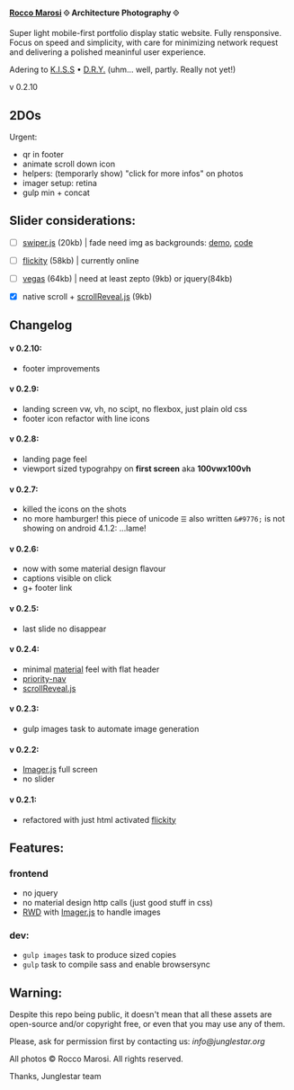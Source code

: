 #### [Rocco Marosi](http://roccomarosi.com) ⟐ Architecture Photography ⟐

Super light mobile-first portfolio display static website. Fully rensponsive. Focus on speed and simplicity, with care for minimizing network request and delivering a polished meaninful user experience.

Adering to [K.I.S.S](https://en.wikipedia.org/wiki/KISS_principle) • [D.R.Y.](https://en.wikipedia.org/wiki/Don%27t_repeat_yourself) (uhm... well, partly. Really not yet!)

v 0.2.10


## 2DOs

Urgent:

- qr in footer
- animate scroll down icon
- helpers: (temporarly show) "click for more infos" on photos
- imager setup: retina
- gulp min + concat

## Slider considerations:

- [ ] [swiper.js](http://www.idangero.us/swiper/) (20kb) | fade need img as backgrounds: [demo](http://www.idangero.us/swiper/demos/16-effect-fade.html), [code](https://github.com/nolimits4web/Swiper/blob/master/demos/16-effect-fade.html)
- [ ] [flickity](http://flickity.metafizzy.co/) (58kb) | currently online
- [ ] [vegas](https://github.com/jaysalvat/vegas) (64kb) | need at least zepto (9kb) or jquery(84kb)
- [X] native scroll + [scrollReveal.js](https://github.com/jlmakes/scrollReveal.js/tree/master) (9kb)



## Changelog

#### v 0.2.10:
- footer improvements

#### v 0.2.9:
- landing screen vw, vh, no scipt, no flexbox, just plain old css
- footer icon refactor with line icons

#### v 0.2.8:
- landing page feel
- viewport sized typograhpy on **first screen** aka **100vwx100vh**

#### v 0.2.7:
- killed the icons on the shots
- no more hamburger! this piece of unicode `☰` also written `&#9776;` is not showing on android 4.1.2:  ...lame!


#### v 0.2.6:
- now with some material design flavour
- captions visible on click
- g+ footer link

#### v 0.2.5:
- last slide no disappear

#### v 0.2.4:
- minimal [material](https://github.com/google/material-design-lite) feel with flat header
- [priority-nav](https://github.com/gijsroge/priority-navigation)
- [scrollReveal.js](https://github.com/jlmakes/scrollReveal.js/tree/master)

#### v 0.2.3:
- gulp images task to automate image generation

#### v 0.2.2:
 - [Imager.js](https://github.com/BBC-News/Imager.js) full screen
 - no slider

#### v 0.2.1:
- refactored with just html activated [flickity](http://flickity.metafizzy.co/)


## Features:
### frontend
- no jquery
- no material design http calls (just good stuff in css)
- [RWD](https://en.wikipedia.org/wiki/Responsive_web_design) with [Imager.js](https://github.com/BBC-News/Imager.js/) to handle images

### dev:
- `gulp images` task to produce sized copies
- `gulp` task to compile sass and enable browsersync




## Warning:

Despite this repo being public, it doesn't mean that all these assets are open-source and/or copyright free, or even that you may use any of them.

Please, ask for permission first by contacting us: _info@junglestar.org_

All photos © Rocco Marosi. All rights reserved.

Thanks, Junglestar team
